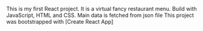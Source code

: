 This is my first React project.
It is a virtual fancy restaurant menu. Build with JavaScript, HTML and CSS. Main data is fetched from json file
This project was bootstrapped with [Create React App]
